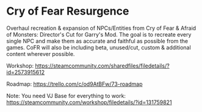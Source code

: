 # Cry of Fear Resurgence
Overhaul recreation & expansion of NPCs/Entities from Cry of Fear & Afraid of Monsters: Director's Cut for Garry's Mod. The goal is to recreate every single NPC and make them as accurate and faithful as possible from the games. CoFR will also be including beta, unused/cut, custom & additional content wherever possible. 
 
Workshop: https://steamcommunity.com/sharedfiles/filedetails/?id=2573915612 

Roadmap: https://trello.com/c/od9AtBFw/73-roadmap
 
Note: You need VJ Base for everything to work:
https://steamcommunity.com/workshop/filedetails/?id=131759821
